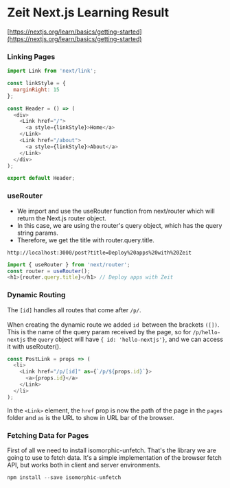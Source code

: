 # Zeit Next.js Learning Result

[https://nextjs.org/learn/basics/getting-started](https://nextjs.org/learn/basics/getting-started)
### Linking Pages
```javascript
import Link from 'next/link';

const linkStyle = {
  marginRight: 15
};

const Header = () => (
  <div>
    <Link href="/">
      <a style={linkStyle}>Home</a>
    </Link>
    <Link href="/about">
      <a style={linkStyle}>About</a>
    </Link>
  </div>
);

export default Header;
```

### useRouter
* We import and use the useRouter function from next/router which will return the Next.js router object.
* In this case, we are using the router's query object, which has the query string params.
* Therefore, we get the title with router.query.title.
```URL
http://localhost:3000/post?title=Deploy%20apps%20with%20Zeit
```
```javascript
import { useRouter } from 'next/router';
const router = useRouter();
<h1>{router.query.title}</h1> // Deploy apps with Zeit
```

### Dynamic Routing 
The `[id]` handles all routes that come after `/p/`. <br><br>
When creating the dynamic route we added `id `between the brackets `([])`. This is the name of the query param received by the page, so for `/p/hello-nextjs` the `query` object will have `{ id: 'hello-nextjs'}`, and we can access it with useRouter().
```javascript
const PostLink = props => (
  <li>
    <Link href="/p/[id]" as={`/p/${props.id}`}>
      <a>{props.id}</a>
    </Link>
  </li>
);
```
In the `<Link>` element, the `href` prop is now the path of the page in the `pages` folder and `as` is the URL to show in URL bar of the browser.

### Fetching Data for Pages
First of all we need to install isomorphic-unfetch. That's the library we are going to use to fetch data. It's a simple implementation of the browser fetch API, but works both in client and server environments.
```javascript
npm install --save isomorphic-unfetch
```